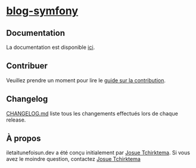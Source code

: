 # [blog-symfony](https://tchirktema.dev)

## Documentation

La documentation est disponible [ici](https://tchirktema.github.io).

## Contribuer

Veuillez prendre un moment pour lire le [guide sur la contribution](CONTRIBUTING.md).

## Changelog

[CHANGELOG.md](CHANGELOG.md) liste tous les changements effectués lors de chaque release.

## À propos

iletaitunefoisun.dev a été conçu initialement par [Josue Tchirktema](https://github.com/tchirktema). Si vous avez le moindre question, contactez [Josue Tchirktema](https://tchirktema.github.io)
